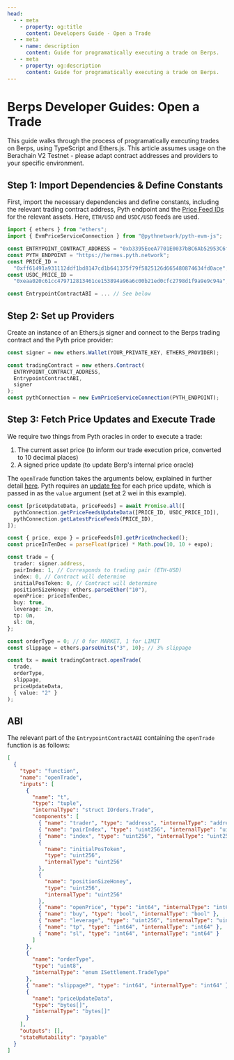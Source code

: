 ```yaml
---
head:
  - - meta
    - property: og:title
      content: Developers Guide - Open a Trade
  - - meta
    - name: description
      content: Guide for programatically executing a trade on Berps.
  - - meta
    - property: og:description
      content: Guide for programatically executing a trade on Berps.
---
```


# Berps Developer Guides: Open a Trade

This guide walks through the process of programatically executing trades on Berps, using TypeScript and Ethers.js. This article assumes usage on the Berachain V2 Testnet - please adapt contract addresses and providers to your specific environment.

## Step 1: Import Dependencies & Define Constants

First, import the necessary dependencies and define constants, including the relevant trading contract address, Pyth endpoint and the [Price Feed IDs](https://pyth.network/developers/price-feed-ids) for the relevant assets. Here, `ETH/USD` and `USDC/USD` feeds are used.

```typescript
import { ethers } from "ethers";
import { EvmPriceServiceConnection } from "@pythnetwork/pyth-evm-js";

const ENTRYPOINT_CONTRACT_ADDRESS = "0xb3395EeeA7701E0037bBC6Ab52953C6fB0c3326c";
const PYTH_ENDPOINT = "https://hermes.pyth.network";
const PRICE_ID =
  "0xff61491a931112ddf1bd8147cd1b641375f79f5825126d665480874634fd0ace";
const USDC_PRICE_ID =
  "0xeaa020c61cc479712813461ce153894a96a6c00b21ed0cfc2798d1f9a9e9c94a";

const EntrypointContractABI = ... // See below
```

## Step 2: Set up Providers

Create an instance of an Ethers.js signer and connect to the Berps trading contract and the Pyth price provider:

```typescript
const signer = new ethers.Wallet(YOUR_PRIVATE_KEY, ETHERS_PROVIDER);

const tradingContract = new ethers.Contract(
  ENTRYPOINT_CONTRACT_ADDRESS,
  EntrypointContractABI,
  signer
);
const pythConnection = new EvmPriceServiceConnection(PYTH_ENDPOINT);
```

## Step 3: Fetch Price Updates and Execute Trade

We require two things from Pyth oracles in order to execute a trade:

1. The current asset price (to inform our trade execution price, converted to 10 decimal places)
2. A signed price update (to update Berp's internal price oracle)

The `openTrade` function takes the arguments below, explained in further detail [here](/developers/contracts/entrypoint##opentrade). Pyth requires an [update fee](https://docs.pyth.network/price-feeds/api-reference/evm/get-update-fee) for each price update, which is passed in as the `value` argument (set at 2 wei in this example).

```typescript
const [priceUpdateData, priceFeeds] = await Promise.all([
  pythConnection.getPriceFeedsUpdateData([PRICE_ID, USDC_PRICE_ID]),
  pythConnection.getLatestPriceFeeds(PRICE_ID),
]);

const { price, expo } = priceFeeds[0].getPriceUnchecked();
const priceInTenDec = parseFloat(price) * Math.pow(10, 10 + expo);

const trade = {
  trader: signer.address,
  pairIndex: 1, // Corresponds to trading pair (ETH-USD)
  index: 0, // Contract will determine
  initialPosToken: 0, // Contract will determine
  positionSizeHoney: ethers.parseEther("10"),
  openPrice: priceInTenDec,
  buy: true,
  leverage: 2n,
  tp: 0n,
  sl: 0n,
};

const orderType = 0; // 0 for MARKET, 1 for LIMIT
const slippage = ethers.parseUnits("3", 10); // 3% slippage

const tx = await tradingContract.openTrade(
  trade,
  orderType,
  slippage,
  priceUpdateData,
  { value: "2" }
);
```

## ABI

The relevant part of the `EntrypointContractABI` containing the `openTrade` function is as follows:

```json
[
  {
    "type": "function",
    "name": "openTrade",
    "inputs": [
      {
        "name": "t",
        "type": "tuple",
        "internalType": "struct IOrders.Trade",
        "components": [
          { "name": "trader", "type": "address", "internalType": "address" },
          { "name": "pairIndex", "type": "uint256", "internalType": "uint256" },
          { "name": "index", "type": "uint256", "internalType": "uint256" },
          {
            "name": "initialPosToken",
            "type": "uint256",
            "internalType": "uint256"
          },
          {
            "name": "positionSizeHoney",
            "type": "uint256",
            "internalType": "uint256"
          },
          { "name": "openPrice", "type": "int64", "internalType": "int64" },
          { "name": "buy", "type": "bool", "internalType": "bool" },
          { "name": "leverage", "type": "uint256", "internalType": "uint256" },
          { "name": "tp", "type": "int64", "internalType": "int64" },
          { "name": "sl", "type": "int64", "internalType": "int64" }
        ]
      },
      {
        "name": "orderType",
        "type": "uint8",
        "internalType": "enum ISettlement.TradeType"
      },
      { "name": "slippageP", "type": "int64", "internalType": "int64" },
      {
        "name": "priceUpdateData",
        "type": "bytes[]",
        "internalType": "bytes[]"
      }
    ],
    "outputs": [],
    "stateMutability": "payable"
  }
]
```

